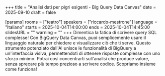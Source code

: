+++
title = "Analisi dati per pigri esigenti - Big Query Data Canvas"
date = 2025-09-10
draft = false

[params]
rooms = ["teatro"]
speakers = ["riccardo-mestrone"]
language = "Italiano"
starts = 2025-10-04T14:00:00
ends = 2025-10-04T14:45:00
slidesURL = ""
warning = ""
+++
Dimentica la fatica di scrivere query SQL complesse!
Con BigQuery Data Canvas, puoi semplicemente usare il linguaggio naturale per chiedere e visualizzare ciò che ti serve. 
Questo strumento potenziato dall'AI unisce le funzionalità di BigQuery a un'interfaccia visiva, permettendoti di ottenere risposte complesse con uno sforzo minimo. 
Potrai così concentrarti sull'analisi che produce valore, senza sprecare più tempo prezioso a scrivere codice.
Scopriamo insieme come funziona!
